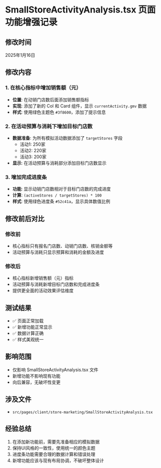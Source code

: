 # SmallStoreActivityAnalysis.tsx 页面功能增强记录

## 修改时间
2025年1月16日

## 修改内容

### 1. 在核心指标中增加销售额（元）
- **位置**: 在动销门店数后面添加销售额指标
- **实现**: 添加了新的 Col 和 Card 组件，显示 `currentActivity.gmv` 数据
- **样式**: 使用绿色主题色 `#3f8600`，添加了提示信息

### 2. 在活动预算与消耗下增加目标门店数
- **数据准备**: 为所有模拟活动数据添加了 `targetStores` 字段
  - 活动1: 250家
  - 活动2: 220家  
  - 活动3: 200家
- **显示**: 在活动预算与消耗部分添加目标门店数显示

### 3. 增加完成进度条
- **功能**: 显示动销门店数相对于目标门店数的完成进度
- **计算**: `(activeStores / targetStores) * 100`
- **样式**: 使用绿色进度条 `#52c41a`，显示具体数值比例

## 修改前后对比

### 修改前
- 核心指标只有报名门店数、动销门店数、核销金额等
- 活动预算与消耗只显示预算和消耗的金额及进度

### 修改后
- 核心指标新增销售额（元）指标
- 活动预算与消耗新增目标门店数和完成进度条
- 提供更全面的活动效果评估维度

## 测试结果
- ✅ 页面正常加载
- ✅ 新增功能正常显示
- ✅ 数据计算正确
- ✅ 样式美观统一

## 影响范围
- 仅影响 SmallStoreActivityAnalysis.tsx 文件
- 新增功能不影响现有功能
- 向后兼容，无破坏性变更

## 涉及文件
- `src/pages/client/store-marketing/SmallStoreActivityAnalysis.tsx`

## 经验总结
1. 在添加新功能前，需要先准备相应的模拟数据
2. 保持UI风格的一致性，使用统一的颜色主题
3. 进度条功能需要合理的数据计算和错误处理
4. 新增功能应该与现有布局协调，不破坏整体设计